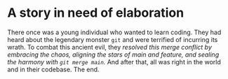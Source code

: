 # A story in need of elaboration

There once was a young individual who wanted to learn coding. They had heard
about the legendary monster `git` and were terrified of incurring its wrath. To
combat this ancient evil, they _resolved this merge conflict by embracing the 
chaos, aligning the stars of main and feature, and sealing the harmony 
with `git merge main`._ And after that, all was right in the world and in their
codebase. The end.
